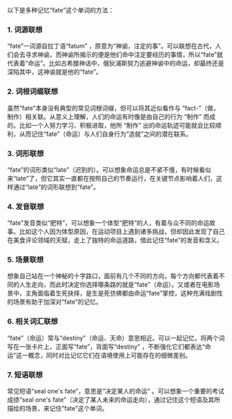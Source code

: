 以下是多种记忆“fate”这个单词的方法：

### 1. 词源联想
“fate”一词源自拉丁语“fatum” ，原意为“神谕，注定的事”。可以联想在古代，人们会去寻求神谕，而神谕所揭示的便是他们命中注定要经历的事情，所以“fate”就代表着“命运”。比如古希腊神话中，俄狄浦斯努力逃避神谕中的命运，却最终还是深陷其中，这神谕就是他的“fate”。

### 2. 词根词缀联想
虽然“fate”本身没有典型的常见词根词缀，但可以将其近似看作与 “fact-”（做，制作）相关联。从意义上理解，人们的命运有时像是由自己的行为 “制作” 而成的。比如一个人努力学习、积极进取，他所 “制作” 出的命运轨迹可能就会比较顺利，从而记住“fate”（命运）与人们自身行为“造就”之间的潜在联系。

### 3. 词形联想
“fate”的词形类似“late”（迟到的）。可以想象命运总是不紧不慢，有时候看似来“late”了，但它其实一直都在按照自己的节奏运行，在关键节点影响着人们，这样通过“late”的词形联想到“fate”。 

### 4. 发音联想
“fate”发音类似“肥特”，可以想象一个体型“肥特”的人，有着与众不同的命运故事。比如这个人因为体型原因，在运动项目上遇到诸多挑战，但却因此发现了自己在美食评论领域的天赋，走上了独特的命运道路，借此记住“fate”的发音和含义。

### 5. 场景联想
想象自己站在一个神秘的十字路口，面前有几个不同的方向，每个方向都代表着不同的人生走向，而此时决定你选择哪条路的就是“fate”（命运）。又或者在电影场景中，主角面临着生死抉择，是生是死仿佛都由命运“fate”掌控，这种充满戏剧性的场景有助于加深对“fate”的记忆。

### 6. 相关词汇联想
“fate”（命运）常与“destiny”（命运、天命）意思相近。可以一起记忆，将两个词写在一张卡片上，正面写“fate”，背面写“destiny” ，不断强化它们都表达“命运”这一概念，同时对比记忆它们在语境使用上可能存在的细微差别。

### 7. 短语联想
常见短语“seal one's fate”，意思是“决定某人的命运” 。可以想象一个重要的考试成绩“seal one's fate”（决定了某人未来的命运走向），通过记住这个短语及其所描绘的场景，来记住“fate”这个单词。 